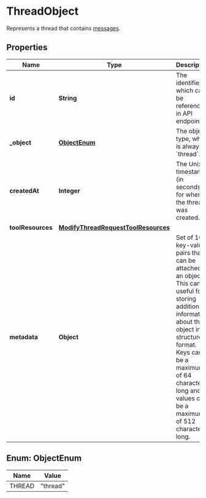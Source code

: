 

# ThreadObject

Represents a thread that contains [messages](/docs/api-reference/messages).

## Properties

| Name | Type | Description | Notes |
|------------ | ------------- | ------------- | -------------|
|**id** | **String** | The identifier, which can be referenced in API endpoints. |  |
|**_object** | [**ObjectEnum**](#ObjectEnum) | The object type, which is always &#x60;thread&#x60;. |  |
|**createdAt** | **Integer** | The Unix timestamp (in seconds) for when the thread was created. |  |
|**toolResources** | [**ModifyThreadRequestToolResources**](ModifyThreadRequestToolResources.md) |  |  |
|**metadata** | **Object** | Set of 16 key-value pairs that can be attached to an object. This can be useful for storing additional information about the object in a structured format. Keys can be a maximum of 64 characters long and values can be a maximum of 512 characters long.  |  |



## Enum: ObjectEnum

| Name | Value |
|---- | -----|
| THREAD | &quot;thread&quot; |



